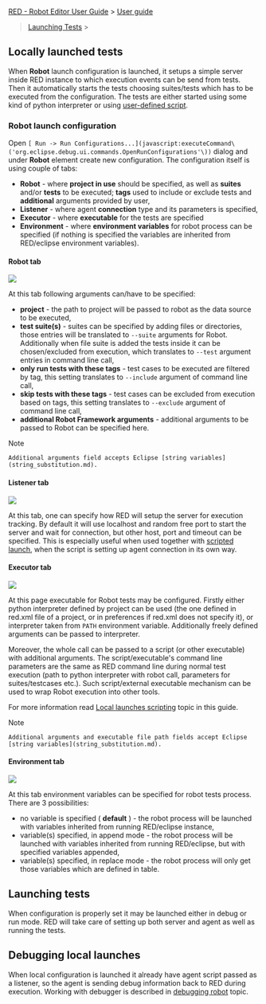 [RED - Robot Editor User Guide](..\\..\\) > [User guide](..\\user_guide.md)
> [Launching Tests](..\\launching.md) >

## Locally launched tests

When **Robot** launch configuration is launched, it setups a simple server
inside RED instance to which execution events can be send from tests. Then it
automatically starts the tests choosing suites/tests which has to be executed
from the configuration. The tests are either started using some kind of python
interpreter or using [user-defined script](local_launch_scripting.md).

### Robot launch configuration

Open `[ Run -> Run
Configurations...](javascript:executeCommand\('org.eclipse.debug.ui.commands.OpenRunConfigurations'\))`
dialog and under **Robot** element create new configuration. The configuration
itself is using couple of tabs:

  * **Robot** \- where **project in use** should be specified, as well as **suites** and/or **tests** to be executed; **tags** used to include or exclude tests and **additional** arguments provided by user, 
  * **Listener** \- where agent **connection** type and its parameters is specified, 
  * **Executor** \- where **executable** for the tests are specified 
  * **Environment** \- where **environment variables** for robot process can be specified (if nothing is specified the variables are inherited from RED/eclipse environment variables). 

#### Robot tab

![](images/local_config_robot.png)

At this tab following arguments can/have to be specified:

  * **project** \- the path to project will be passed to robot as the data source to be executed, 
  * **test suite(s)** \- suites can be specified by adding files or directories, those entries will be translated to `--suite` arguments for Robot. Additionally when file suite is added the tests inside it can be chosen/excluded from execution, which translates to `--test` argument entries in command line call, 
  * **only run tests with these tags** \- test cases to be executed are filtered by tag, this setting translates to `--include` argument of command line call, 
  * **skip tests with these tags** \- test cases can be excluded from execution based on tags, this setting translates to `--exclude` argument of command line call, 
  * **additional Robot Framework arguments** \- additional arguments to be passed to Robot can be specified here. 

Note

    Additional arguments field accepts Eclipse [string variables](string_substitution.md).

#### Listener tab

![](images/local_config_listener.png)

At this tab, one can specify how RED will setup the server for execution
tracking. By default it will use localhost and random free port to start the
server and wait for connection, but other host, port and timeout can be
specified. This is especially useful when used together with [scripted
launch](local_launch_scripting.md), when the script is setting up agent
connection in its own way.

#### Executor tab

![](images/local_config_exec.png)

At this page executable for Robot tests may be configured. Firstly either
python interpreter defined by project can be used (the one defined in red.xml
file of a project, or in preferences if red.xml does not specify it), or
interpreter taken from `PATH` environment variable. Additionally freely
defined arguments can be passed to interpreter.

Moreover, the whole call can be passed to a script (or other executable) with
additional arguments. The script/executable's command line parameters are the
same as RED command line during normal test execution (path to python
interpreter with robot call, parameters for suites/testcases etc.). Such
script/external executable mechanism can be used to wrap Robot execution into
other tools.

For more information read [Local launches
scripting](local_launch_scripting.md) topic in this guide.

Note

    Additional arguments and executable file path fields accept Eclipse [string variables](string_substitution.md).

#### Environment tab

![](images/local_config_env.png)

At this tab environment variables can be specified for robot tests process.
There are 3 possibilities:

  * no variable is specified ( **default** ) - the robot process will be launched with variables inherited from running RED/eclipse instance,
  * variable(s) specified, in append mode - the robot process will be launched with variables inherited from running RED/eclipse, but with specified variables appended,
  * variable(s) specified, in replace mode - the robot process will only get those variables which are defined in table.

## Launching tests

When configuration is properly set it may be launched either in debug or run
mode. RED will take care of setting up both server and agent as well as
running the tests.

## Debugging local launches

When local configuration is launched it already have agent script passed as a
listener, so the agent is sending debug information back to RED during
execution. Working with debugger is described in [debugging robot](debug.md)
topic.

  
  


